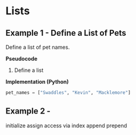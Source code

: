 # Lists

## Example 1 - Define a List of Pets

Define a list of pet names.

**Pseudocode**

1. Define a list

**Implementation (Python)**

```py
pet_names = ["Swaddles", "Kevin", "Macklemore"]
```

## Example 2 -

initialize
assign
access via index
append
prepend
